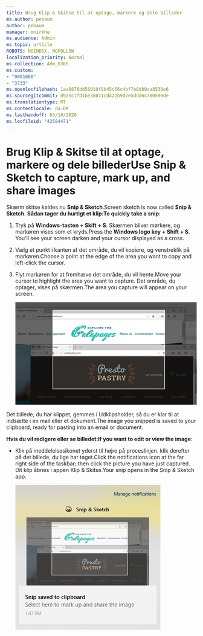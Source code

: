 ```yaml
---
title: Brug Klip & Skitse til at optage, markere og dele billeder
ms.author: pebaum
author: pebaum
manager: mnirkhe
ms.audience: Admin
ms.topic: article
ROBOTS: NOINDEX, NOFOLLOW
localization_priority: Normal
ms.collection: Adm_O365
ms.custom:
- "9001666"
- "3733"
ms.openlocfilehash: 1aa8876dd56010f9b45c56c4bf7e8db9ca8539e6
ms.sourcegitcommit: d925c1fd1be35071cd422b9d7e5ddd6c700590de
ms.translationtype: MT
ms.contentlocale: da-DK
ms.lasthandoff: 03/10/2020
ms.locfileid: "42584471"
---
```

# <a name="use-snip--sketch-to-capture-mark-up-and-share-images"></a><span data-ttu-id="b3b48-102">Brug Klip & Skitse til at optage, markere og dele billeder</span><span class="sxs-lookup"><span data-stu-id="b3b48-102">Use Snip & Sketch to capture, mark up, and share images</span></span>

<span data-ttu-id="b3b48-103">Skærm skitse kaldes nu **Snip & Sketch**.</span><span class="sxs-lookup"><span data-stu-id="b3b48-103">Screen sketch is now called **Snip & Sketch**.</span></span> <span data-ttu-id="b3b48-104">**Sådan tager du hurtigt et klip:**</span><span class="sxs-lookup"><span data-stu-id="b3b48-104">**To quickly take a snip**:</span></span>

1. <span data-ttu-id="b3b48-105">Tryk på **Windows-tasten + Skift + S**. Skærmen bliver mørkere, og markøren vises som et kryds.</span><span class="sxs-lookup"><span data-stu-id="b3b48-105">Press the **Windows logo key + Shift + S**. You'll see your screen darken and your cursor displayed as a cross.</span></span> 

2. <span data-ttu-id="b3b48-106">Vælg et punkt i kanten af det område, du vil kopiere, og venstreklik på markøren.</span><span class="sxs-lookup"><span data-stu-id="b3b48-106">Choose a point at the edge of the area you want to copy and left-click the cursor.</span></span> 

3. <span data-ttu-id="b3b48-107">Flyt markøren for at fremhæve det område, du vil hente.</span><span class="sxs-lookup"><span data-stu-id="b3b48-107">Move your cursor to highlight the area you want to capture.</span></span> <span data-ttu-id="b3b48-108">Det område, du optager, vises på skærmen.</span><span class="sxs-lookup"><span data-stu-id="b3b48-108">The area you capture will appear on your screen.</span></span>

   ![billede af fremhævet markering](media/snipone.png)

<span data-ttu-id="b3b48-110">Det billede, du har klippet, gemmes i Udklipsholder, så du er klar til at indsætte i en mail eller et dokument.</span><span class="sxs-lookup"><span data-stu-id="b3b48-110">The image you snipped is saved to your clipboard, ready for pasting into an email or document.</span></span> 

<span data-ttu-id="b3b48-111">**Hvis du vil redigere eller se billedet:**</span><span class="sxs-lookup"><span data-stu-id="b3b48-111">**If you want to edit or view the image**:</span></span> 

- <span data-ttu-id="b3b48-112">Klik på meddelelsesikonet yderst til højre på proceslinjen. klik derefter på det billede, du lige har taget.</span><span class="sxs-lookup"><span data-stu-id="b3b48-112">Click the notifications icon at the far right side of the taskbar; then click the picture you have just captured.</span></span> <span data-ttu-id="b3b48-113">Dit klip åbnes i appen Klip & Skitse.</span><span class="sxs-lookup"><span data-stu-id="b3b48-113">Your snip opens in the Snip & Sketch app.</span></span>

   ![billede af billede, der vises i klippeapp](media/sniptwo.png)
